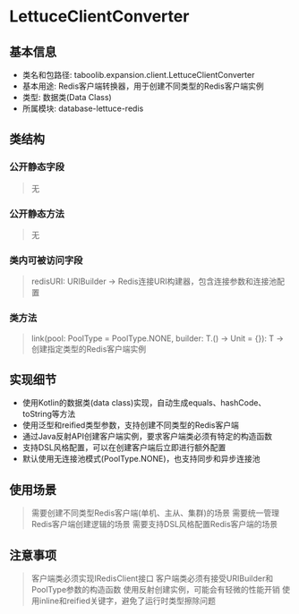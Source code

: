 # LettuceClientConverter

## 基本信息
- 类名和包路径: taboolib.expansion.client.LettuceClientConverter
- 基本用途: Redis客户端转换器，用于创建不同类型的Redis客户端实例
- 类型: 数据类(Data Class)
- 所属模块: database-lettuce-redis

## 类结构

### 公开静态字段
> 无

### 公开静态方法
> 无

### 类内可被访问字段
> redisURI: URIBuilder -> Redis连接URI构建器，包含连接参数和连接池配置

### 类方法
> link<reified T : IRedisClient>(pool: PoolType = PoolType.NONE, builder: T.() -> Unit = {}): T -> 创建指定类型的Redis客户端实例

## 实现细节
- 使用Kotlin的数据类(data class)实现，自动生成equals、hashCode、toString等方法
- 使用泛型和reified类型参数，支持创建不同类型的Redis客户端
- 通过Java反射API创建客户端实例，要求客户端类必须有特定的构造函数
- 支持DSL风格配置，可以在创建客户端后立即进行额外配置
- 默认使用无连接池模式(PoolType.NONE)，也支持同步和异步连接池

## 使用场景
> 需要创建不同类型Redis客户端(单机、主从、集群)的场景
> 需要统一管理Redis客户端创建逻辑的场景
> 需要支持DSL风格配置Redis客户端的场景

## 注意事项
> 客户端类必须实现IRedisClient接口
> 客户端类必须有接受URIBuilder和PoolType参数的构造函数
> 使用反射创建实例，可能会有轻微的性能开销
> 使用inline和reified关键字，避免了运行时类型擦除问题
